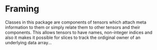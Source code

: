 # Framing #

Classes in this package are components of tensors
which attach meta information to them or simply relate them to other
tensors and their components.
This allows tensors to have names, non-integer indices
and also it makes it possible for slices to track
the ordiginal owner of an underlying data array...
